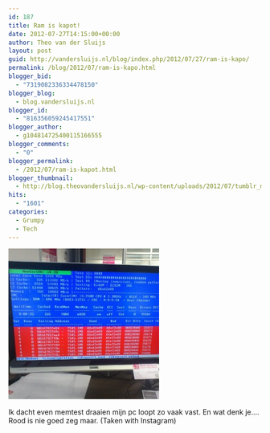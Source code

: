 ```yaml
---
id: 187
title: Ram is kapot!
date: 2012-07-27T14:15:00+00:00
author: Theo van der Sluijs
layout: post
guid: http://vandersluijs.nl/blog/index.php/2012/07/27/ram-is-kapo/
permalink: /blog/2012/07/ram-is-kapo.html
blogger_bid:
  - "7319082336334478150"
blogger_blog:
  - blog.vandersluijs.nl
blogger_id:
  - "816356059245417551"
blogger_author:
  - g104814725400115166555
blogger_comments:
  - "0"
blogger_permalink:
  - /2012/07/ram-is-kapot.html
blogger_thumbnail:
  - http://blog.theovandersluijs.nl/wp-content/uploads/2012/07/tumblr_m7tgmaW1T11rpqrb1o1_1280-300x300.jpg
hits:
  - "1601"
categories:
  - Grumpy
  - Tech
---
```

<div>
  <img alt="" src="/images/2012/07/tumblr_m7tgmaW1T11rpqrb1o1_1280-300x300.jpg" />
</div>

Ik dacht even memtest draaien mijn pc loopt zo vaak vast. En wat denk je…. Rood is nie goed zeg maar. (Taken with Instagram)